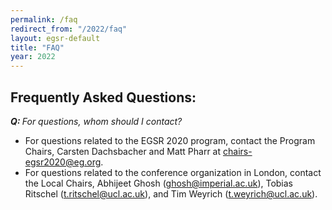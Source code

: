 ```yaml
---
permalink: /faq
redirect_from: "/2022/faq"
layout: egsr-default
title: "FAQ"
year: 2022
---
```


## Frequently Asked Questions:
<!--<p><i><b>Q: </b>Will EGSR 2020 be held this year?</i></p>

<p>Yes! We are planning on a full EGSR 2020 program, including research and industry papers as well as keynotes.</p>

<p><i><b>Q: </b>Will the submission deadline be extended because of COVID-19?</i></p>

<p>Due to the developing COVID-19 situation, we have pushed back the research papers abstract deadline to Monday April 13 and the paper submission deadline to April 17.</p>

<p><i><b>Q: </b>Will there be support for remote presentation of papers?</i></p>

<p>All accepted papers must have at least one author registered for the conference to present the paper. We will provide a mechanism for remote presentation of the talk.</p>

<p><i><b>Q: </b>Will it be possible to attend the conference remotely?</i></p>

<p>This year’s EGSR will take place completely virtually. We are currently evaluating available options for remote attendance and the format and details for this are still being worked out. Authors of accepted papers this year will be asked to present their work remotely. We encourage authors to submit work to EGSR despite the altered circumstances of a virtual EGSR meeting.</p>
-->
<p><i><b>Q: </b>For questions, whom should I contact?</i></p>

<p>
<ul>
<li> For questions related to the EGSR 2020 program, contact the Program Chairs, Carsten Dachsbacher and Matt Pharr at <a href = "mailto:chairs-egsr2020@eg.org">chairs-egsr2020@eg.org</a>.</li>
<li>For questions related to the conference organization in London, contact the Local Chairs, Abhijeet Ghosh (<a href = "mailto:ghosh@imperial.ac.uk">ghosh@imperial.ac.uk</a>), Tobias Ritschel (<a href = "mailto:t.ritschel@ucl.ac.uk">t.ritschel@ucl.ac.uk</a>), and Tim Weyrich (<a href = "mailto:t.weyrich@ucl.ac.uk">t.weyrich@ucl.ac.uk</a>).</li>
</ul></p>
